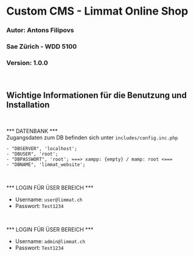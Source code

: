 # Custom CMS -  Limmat Online Shop

### Autor: Antons Filipovs
### Sae Zürich - WDD 5100
### Version: 1.0.0
<br>

## Wichtige Informationen für die Benutzung und Installation
<br>

*** DATENBANK ***
<br>
Zugangsdaten zum DB befinden sich unter `includes/config.inc.php`
```
- "DBSERVER", 'localhost';
- "DBUSER", 'root';
- "DBPASSWORT", 'root'; ===> xampp: {empty} / mamp: root <===
- "DBNAME", 'limmat_website';
```

<br>

*** LOGIN FÜR ÜSER BEREICH *** 
- Username: `user@limmat.ch`
- Passwort: `Test1234`

<br>

*** LOGIN FÜR ÜSER BEREICH *** 
- Username: `admin@limmat.ch`
- Passwort: `Test1234`
